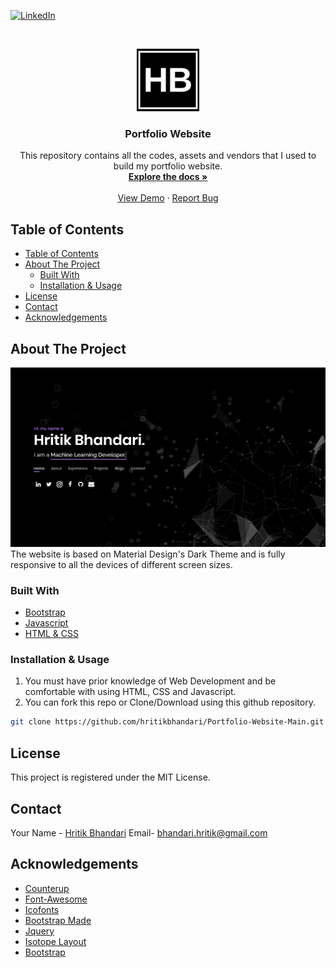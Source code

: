 
[![LinkedIn][linkedin-shield]][linkedin-url]



<!-- PROJECT LOGO -->
<br />
<p align="center">
  <a href="https://github.com/hritikbhandari/Portfolio-Website-Main">
    <img src="/assets/img/favicon.png" alt="Logo" width="100" height="100">
  </a>

  <h3 align="center">Portfolio Website </h3>

  <p align="center">
    This repository contains all the codes, assets and vendors that I used to build my portfolio website.
    <br />
    <a href="https://github.com/hritikbhandari/Portfolio-Website-Main"><strong>Explore the docs »</strong></a>
    <br />
    <br />
    <a href="https://hritikbhandari.tech">View Demo</a>
    ·
    <a href="https://github.com/hritikbhandari/Portfolio-Website-Main/issues">Report Bug</a>
    
  </p>
</p>



<!-- TABLE OF CONTENTS -->
## Table of Contents

- [Table of Contents](#table-of-contents)
- [About The Project](#about-the-project)
  - [Built With](#built-with)
  - [Installation & Usage](#installation--usage)
- [License](#license)
- [Contact](#contact)
- [Acknowledgements](#acknowledgements)



<!-- ABOUT THE PROJECT -->
## About The Project
<img src="/assets/img/screenshot.png" >
The website is based on Material Design's Dark Theme and is fully responsive to all the devices of different screen sizes.


### Built With

* [Bootstrap](www.getbootstrap.com)
* [Javascript]()
* [HTML & CSS]()


### Installation & Usage
 
1. You must have prior knowledge of Web Development and be comfortable with using HTML, CSS and Javascript.
2. You can fork this repo or Clone/Download using this github repository.

```sh
git clone https://github.com/hritikbhandari/Portfolio-Website-Main.git
```






<!-- LICENSE -->
## License

This project is registered under the MIT License. 



<!-- CONTACT -->
## Contact

Your Name - [Hritik Bhandari](Linkedin-url)
Email- bhandari.hritik@gmail.com




## Acknowledgements

* [Counterup]()
* [Font-Awesome]()
* [Icofonts]()
* [Bootstrap Made]()
* [Jquery]()
* [Isotope Layout]()
* [Bootstrap]()




<!-- MARKDOWN LINKS & IMAGES -->

[linkedin-shield]: https://img.shields.io/badge/-LinkedIn-black.svg?style=flat-square&logo=linkedin&colorB=555
[linkedin-url]: https://linkedin.com/in/hritikbhandari
[product-screenshot]: images/screenshot.png
